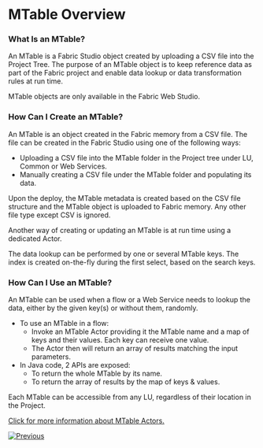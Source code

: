 # MTable Overview

### What Is an MTable?

An MTable is a Fabric Studio object created by uploading a CSV file into the Project Tree. The purpose of an MTable object is to keep reference data as part of the Fabric project and enable data lookup or data transformation rules at run time. 

<studio>

MTable objects are only available in the Fabric Web Studio.

</studio>

<web>

### How Can I Create an MTable?

An MTable is an object created in the Fabric memory from a CSV file. The file can be created in the Fabric Studio using one of the following ways:

* Uploading a CSV file into the MTable folder in the Project tree under LU, Common or Web Services. 
* Manually creating a CSV file under the MTable folder and populating its data.

Upon the deploy, the MTable metadata is created based on the CSV file structure and the MTable object is uploaded to Fabric memory. Any other file type except CSV is ignored.

Another way of creating or updating an MTable is at run time using a dedicated Actor.

The data lookup can be performed by one or several MTable keys. The index is created on-the-fly during the first select, based on the search keys. 

### How Can I Use an MTable?

An MTable can be used when a flow or a Web Service needs to lookup the data, either by the given key(s) or without them, randomly. 

* To use an MTable in a flow:
  * Invoke an MTable Actor providing it the MTable name and a map of keys and their values. Each key can receive one value. 
  * The Actor then will return an array of results matching the input parameters.
* In Java code, 2 APIs are exposed: 
  * To return the whole MTable by its name.
  * To return the array of results by the map of keys & values.

Each MTable can be accessible from any LU, regardless of their location in the Project.

[Click for more information about MTable Actors.](/articles/19_Broadway/actors/09_MTable_actors.md)

[![Previous](/articles/images/Previous.png)](01_translations_overview_and_use_cases.md)

</web>
